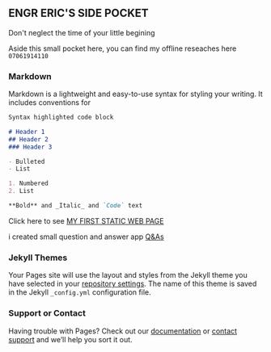 ## ENGR ERIC'S SIDE POCKET

Don't neglect the time of your little begining 

Aside this small pocket here, you can find my offline reseaches here `07061914110`

### Markdown

Markdown is a lightweight and easy-to-use syntax for styling your writing. It includes conventions for

```markdown
Syntax highlighted code block

# Header 1
## Header 2
### Header 3

- Bulleted
- List

1. Numbered
2. List

**Bold** and _Italic_ and `Code` text

```
Click here to see [MY FIRST STATIC WEB PAGE](https://e-stock-tracker.herokuapp.com/)

i created small question and answer app [ Q&As](https://qus.herokuapp.com//)
### Jekyll Themes

Your Pages site will use the layout and styles from the Jekyll theme you have selected in your [repository settings](https://github.com/EngrEric/EngrEric.github.io/settings). The name of this theme is saved in the Jekyll `_config.yml` configuration file.

### Support or Contact

Having trouble with Pages? Check out our [documentation](https://help.github.com/categories/github-pages-basics/) or [contact support](https://github.com/contact) and we’ll help you sort it out.
